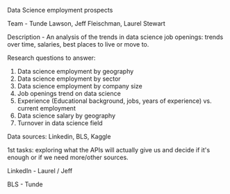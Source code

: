 Data Science employment prospects

Team - Tunde Lawson, Jeff Fleischman, Laurel Stewart

Description - 
An analysis of the trends in data science job openings: trends over time, salaries, best places to live or move to.

Research questions to answer: 
1.	Data science employment by geography
2.	Data science employment by sector 
3.	Data science employment by company size 
4.	Job openings trend on data science 
5.	Experience (Educational background, jobs, years of experience)  vs. current employment
6.	Data science salary by geography 
7.	Turnover in data science field 

Data sources: Linkedin, BLS, Kaggle

1st tasks: exploring what the APIs will actually give us and decide if it's enough or if we need more/other sources.

LinkedIn - Laurel / Jeff

BLS - Tunde
 
